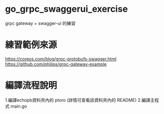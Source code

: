 # go_grpc_swaggerui_exercise
grpc gateway + swagger-ui 的練習

# 練習範例來源
https://coreos.com/blog/grpc-protobufs-swagger.html
https://github.com/philips/grpc-gateway-example

# 編譯流程說明
1.編譯echopb資料夾內的 ptoro (詳情可查看該資料夾內的 README)
2.編譯主程式 main.go